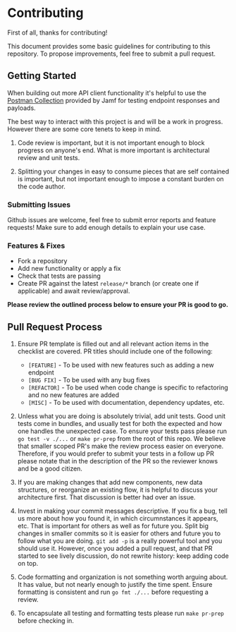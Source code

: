 # Contributing

First of all, thanks for contributing!

This document provides some basic guidelines for contributing to this repository. To propose improvements, feel free to submit a pull request.
## Getting Started

When building out more API client functionality it's helpful to use the [Postman Collection](https://github.com/jamf/Classic-API-Postman-Collection) provided by Jamf for testing endpoint responses and payloads.

The best way to interact with this project is and will be a work in progress. However there are
some core tenets to keep in mind.

1. Code review is important, but it is not important enough to block progress on anyone's end.
   What is more important is architectural review and unit tests.

2. Splitting your changes in easy to consume pieces that are self contained is important, but
   not important enough to impose a constant burden on the code author.
### Submitting Issues

Github issues are welcome, feel free to submit error reports and feature requests! Make sure to add enough details to explain your use case.

### Features & Fixes

- Fork a repository
- Add new functionality or apply a fix
- Check that tests are passing
- Create PR against the latest `release/*` branch (or create one if applicable) and await review/approval.

**Please review the outlined process below to ensure your PR is good to go.**

## Pull Request Process

1. Ensure PR template is filled out and all relevant action items in the checklist are covered. PR titles should include one of the following: 
     - `[FEATURE]`   - To be used with new features such as adding a new endpoint
     - `[BUG FIX]`   - To be used with any bug fixes
     - `[REFACTOR]`  - To be used when code change is specific to refactoring and no new features are added
     - `[MISC]`      - To be used with documentation, dependency updates, etc.
  
2. Unless what you are doing is absolutely trivial, add unit tests. Good unit tests come in bundles,
   and usually test for both the expected and how one handles the unexpected case. To ensure your tests 
   pass please run `go test -v ./...` or `make pr-prep` from the root of this repo. We believe that smaller scoped PR's
   make the review process easier on everyone. Therefore, if you would prefer to submit your tests in a follow up PR please
   notate that in the description of the PR so the reviewer knows and be a good citizen.

3. If you are making changes that add new components, new data structures, or reorganize an existing
   flow, it is helpful to discuss your architecture first. That discussion is better had over an
   issue.
   
4. Invest in making your commit messages descriptive. If you fix a bug, tell us more about how you found
   it, in which circumnstances it appears, etc. That is important for others as well as for future
   you. Split big changes in smaller commits so it is easier for others and future you to follow what
   you are doing. `git add -p` is a really powerful tool and you should use it.
   However, once you added a pull request, and that PR started to see lively discussion,
   do not rewrite history: keep adding code on top.

5. Code formatting and organization is not something worth arguing about. It has value, but not
   nearly enough to justify the time spent. Ensure formatting is consistent and run `go fmt ./...` 
   before requesting a review.

6. To encapsulate all testing and formatting tests please run `make pr-prep` before checking in. 
